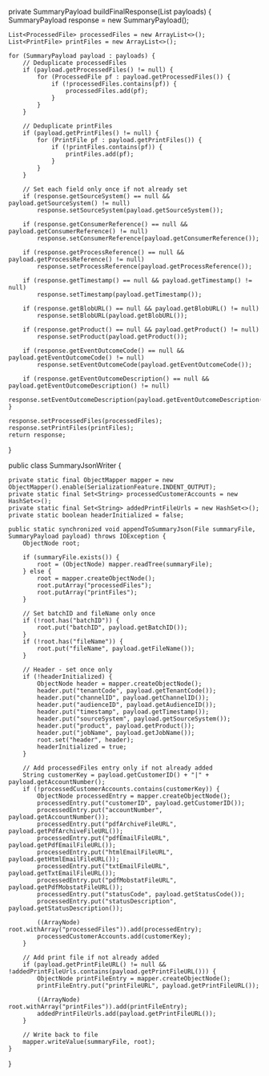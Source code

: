 private SummaryPayload buildFinalResponse(List<SummaryPayload> payloads) {
    SummaryPayload response = new SummaryPayload();

    List<ProcessedFile> processedFiles = new ArrayList<>();
    List<PrintFile> printFiles = new ArrayList<>();

    for (SummaryPayload payload : payloads) {
        // Deduplicate processedFiles
        if (payload.getProcessedFiles() != null) {
            for (ProcessedFile pf : payload.getProcessedFiles()) {
                if (!processedFiles.contains(pf)) {
                    processedFiles.add(pf);
                }
            }
        }

        // Deduplicate printFiles
        if (payload.getPrintFiles() != null) {
            for (PrintFile pf : payload.getPrintFiles()) {
                if (!printFiles.contains(pf)) {
                    printFiles.add(pf);
                }
            }
        }

        // Set each field only once if not already set
        if (response.getSourceSystem() == null && payload.getSourceSystem() != null)
            response.setSourceSystem(payload.getSourceSystem());

        if (response.getConsumerReference() == null && payload.getConsumerReference() != null)
            response.setConsumerReference(payload.getConsumerReference());

        if (response.getProcessReference() == null && payload.getProcessReference() != null)
            response.setProcessReference(payload.getProcessReference());

        if (response.getTimestamp() == null && payload.getTimestamp() != null)
            response.setTimestamp(payload.getTimestamp());

        if (response.getBlobURL() == null && payload.getBlobURL() != null)
            response.setBlobURL(payload.getBlobURL());

        if (response.getProduct() == null && payload.getProduct() != null)
            response.setProduct(payload.getProduct());

        if (response.getEventOutcomeCode() == null && payload.getEventOutcomeCode() != null)
            response.setEventOutcomeCode(payload.getEventOutcomeCode());

        if (response.getEventOutcomeDescription() == null && payload.getEventOutcomeDescription() != null)
            response.setEventOutcomeDescription(payload.getEventOutcomeDescription());
    }

    response.setProcessedFiles(processedFiles);
    response.setPrintFiles(printFiles);
    return response;
}

public class SummaryJsonWriter {

    private static final ObjectMapper mapper = new ObjectMapper().enable(SerializationFeature.INDENT_OUTPUT);
    private static final Set<String> processedCustomerAccounts = new HashSet<>();
    private static final Set<String> addedPrintFileUrls = new HashSet<>();
    private static boolean headerInitialized = false;

    public static synchronized void appendToSummaryJson(File summaryFile, SummaryPayload payload) throws IOException {
        ObjectNode root;

        if (summaryFile.exists()) {
            root = (ObjectNode) mapper.readTree(summaryFile);
        } else {
            root = mapper.createObjectNode();
            root.putArray("processedFiles");
            root.putArray("printFiles");
        }

        // Set batchID and fileName only once
        if (!root.has("batchID")) {
            root.put("batchID", payload.getBatchID());
        }
        if (!root.has("fileName")) {
            root.put("fileName", payload.getFileName());
        }

        // Header - set once only
        if (!headerInitialized) {
            ObjectNode header = mapper.createObjectNode();
            header.put("tenantCode", payload.getTenantCode());
            header.put("channelID", payload.getChannelID());
            header.put("audienceID", payload.getAudienceID());
            header.put("timestamp", payload.getTimestamp());
            header.put("sourceSystem", payload.getSourceSystem());
            header.put("product", payload.getProduct());
            header.put("jobName", payload.getJobName());
            root.set("header", header);
            headerInitialized = true;
        }

        // Add processedFiles entry only if not already added
        String customerKey = payload.getCustomerID() + "|" + payload.getAccountNumber();
        if (!processedCustomerAccounts.contains(customerKey)) {
            ObjectNode processedEntry = mapper.createObjectNode();
            processedEntry.put("customerID", payload.getCustomerID());
            processedEntry.put("accountNumber", payload.getAccountNumber());
            processedEntry.put("pdfArchiveFileURL", payload.getPdfArchiveFileURL());
            processedEntry.put("pdfEmailFileURL", payload.getPdfEmailFileURL());
            processedEntry.put("htmlEmailFileURL", payload.getHtmlEmailFileURL());
            processedEntry.put("txtEmailFileURL", payload.getTxtEmailFileURL());
            processedEntry.put("pdfMobstatFileURL", payload.getPdfMobstatFileURL());
            processedEntry.put("statusCode", payload.getStatusCode());
            processedEntry.put("statusDescription", payload.getStatusDescription());

            ((ArrayNode) root.withArray("processedFiles")).add(processedEntry);
            processedCustomerAccounts.add(customerKey);
        }

        // Add print file if not already added
        if (payload.getPrintFileURL() != null && !addedPrintFileUrls.contains(payload.getPrintFileURL())) {
            ObjectNode printFileEntry = mapper.createObjectNode();
            printFileEntry.put("printFileURL", payload.getPrintFileURL());

            ((ArrayNode) root.withArray("printFiles")).add(printFileEntry);
            addedPrintFileUrls.add(payload.getPrintFileURL());
        }

        // Write back to file
        mapper.writeValue(summaryFile, root);
    }
}

